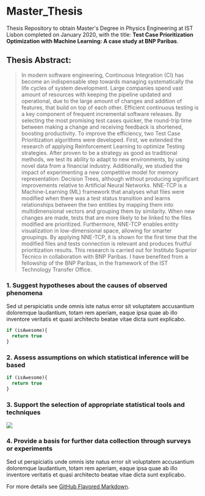
# Master_Thesis

Thesis Repository to obtain Master's Degree in Physics Engineering at IST Lisbon completed on January 2020, with the title: **Test Case Prioritization Optimization with Machine Learning: A case study at BNP Paribas**. 

## Thesis Abstract:

> In modern software engineering, Continuous Integration (CI) has become an indispensable step towards managing systematically the life cycles of system development.  Large companies spend vast amount of resources with keeping the pipeline updated and operational, due to the large amount of changes and addition of features, that build on top of each other. Efficient continuous testing is a key component of frequent incremental software releases. By selecting the most promising test cases quicker, the round-trip time between making a change and receiving feedback is shortened, boosting productivity.  To improve the efficiency, two Test Case Prioritization algorithms were developed.
 First, we extended the research of applying Reinforcement Learning to optimize Testing strategies. After proven to be a strategy as good as traditional methods, we test its ability to adapt to new environments, by using novel data from a financial industry.
Additionally, we studied the impact of experimenting a new competitive model for memory representation: Decision Trees, although without producing significant improvements relative to Artificial Neural Networks.
 NNE-TCP is a Machine-Learning (ML) framework that analyses what files were modified when there was a test status transition and learns relationships between the two entities by mapping them into multidimensional vectors and grouping them by similarity. When new changes are made, tests that are more likely to be linked to the files modified are prioritized. Furthermore, NNE-TCP enables entity visualization in low-dimensional space, allowing for smarter groupings.
By applying NNE-TCP, it is shown for the first time that the modified files and tests connection is relevant and produces fruitful prioritization results.
 This research is carried out for Instituto Superior Técnico in collaboration with BNP Paribas. I have benefited
from a fellowship of the BNP Paribas, in the framework of the IST Technology Transfer Office.


### 1. Suggest hypotheses about the causes of observed phenomena

Sed ut perspiciatis unde omnis iste natus error sit voluptatem accusantium doloremque laudantium, totam rem aperiam, eaque ipsa quae ab illo inventore veritatis et quasi architecto beatae vitae dicta sunt explicabo. 

```javascript
if (isAwesome){
  return true
}
```

### 2. Assess assumptions on which statistical inference will be based

```javascript
if (isAwesome){
  return true
}
```

### 3. Support the selection of appropriate statistical tools and techniques

<img src="images/dummy_thumbnail.jpg?raw=true"/>

### 4. Provide a basis for further data collection through surveys or experiments

Sed ut perspiciatis unde omnis iste natus error sit voluptatem accusantium doloremque laudantium, totam rem aperiam, eaque ipsa quae ab illo inventore veritatis et quasi architecto beatae vitae dicta sunt explicabo. 

For more details see [GitHub Flavored Markdown](https://guides.github.com/features/mastering-markdown/).
